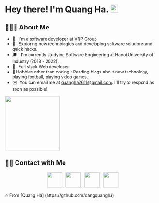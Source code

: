 <h1> Hey there! I'm Quang Ha. <img src="https://github.com/quangha2611/quangha2611/blob/master/Hi.gif" width="25"></h1>

<h2> 👨🏻‍💻 About Me </h2>

- 🔭 &nbsp; I'm a software developer at VNP Group
- 🤔 &nbsp; Exploring new technologies and developing software solutions and quick hacks.
- 🎓 &nbsp; I'm currently studying Software Engineering at Hanoi University of Industry (2018 - 2022).
- 💼 &nbsp; Full stack Web developer.
- 🎿 Hobbies other than coding : Reading blogs about new technology, playing football, playing video games.
- ✉️ &nbsp;You can email me at quangha2611@gmail.com. I'll try to respond as soon as possible!

<p>
  <img src="https://github-readme-stats.vercel.app/api/top-langs/?username=dangquangha&layout=compact&text_color=bcdefe&bg_color=172f45" height="180" />
 </p>

<h2> 🤝🏻 Contact with Me </h2>

<p align="center">
  &nbsp; 
  <a href="https://join.skype.com/invite/vW56wePmGptx" target="_blank" rel="noopener noreferrer">
    <img src="https://img.icons8.com/plasticine/100/000000/skype.png" width="50" />
  </a>  
  &nbsp; 
  <a href="https://www.facebook.com/dangquangha.2611/" target="_blank" rel="noopener noreferrer">
    <img src="https://img.icons8.com/plasticine/100/000000/facebook.png" width="50" />
  </a>  
  &nbsp; 
  <a href="mailto:quangha2611@gmail.com" target="_blank" rel="noopener noreferrer">
    <img src="https://img.icons8.com/plasticine/100/000000/gmail.png"  width="50" />
  </a>
  &nbsp; 
  <a href="tel:0794139561" target="_blank" rel="noopener noreferrer">
    <img src="https://img.icons8.com/plasticine/100/000000/phone.png"  width="50" />
  </a>
</p>
⭐️ From [Quang Ha] (https://github.com/dangquangha)
